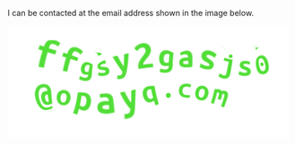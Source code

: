 
I can be contacted at the email address shown in the image below.

![](/images/email-captcha-green.png)
